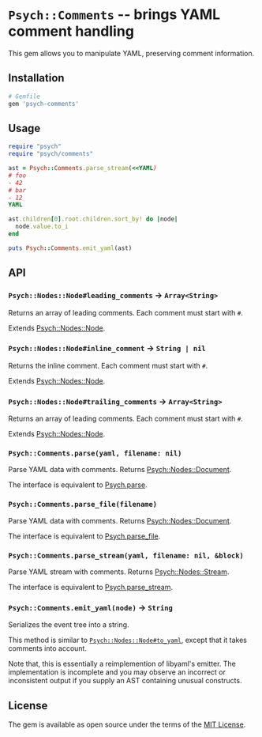 # `Psych::Comments` -- brings YAML comment handling

This gem allows you to manipulate YAML, preserving comment information.

## Installation

```ruby
# Gemfile
gem 'psych-comments'
```

## Usage

```ruby
require "psych"
require "psych/comments"

ast = Psych::Comments.parse_stream(<<YAML)
# foo
- 42
# bar
- 12
YAML

ast.children[0].root.children.sort_by! do |node|
  node.value.to_i
end

puts Psych::Comments.emit_yaml(ast)
```

## API

### `Psych::Nodes::Node#leading_comments` -> `Array<String>`

Returns an array of leading comments. Each comment must start with `#`.

Extends [Psych::Nodes::Node](https://docs.ruby-lang.org/en/3.1/Psych/Nodes/Node.html).

### `Psych::Nodes::Node#inline_comment` -> `String | nil`

Returns the inline comment. Each comment must start with `#`.

Extends [Psych::Nodes::Node](https://docs.ruby-lang.org/en/3.1/Psych/Nodes/Node.html).

### `Psych::Nodes::Node#trailing_comments` -> `Array<String>`

Returns an array of leading comments. Each comment must start with `#`.

Extends [Psych::Nodes::Node](https://docs.ruby-lang.org/en/3.1/Psych/Nodes/Node.html).

### `Psych::Comments.parse(yaml, filename: nil)`

Parse YAML data with comments. Returns [Psych::Nodes::Document](https://docs.ruby-lang.org/en/3.1/Psych/Nodes/Document.html).

The interface is equivalent to [Psych.parse](https://docs.ruby-lang.org/en/3.1/Psych.html#method-c-parse).

### `Psych::Comments.parse_file(filename)`

Parse YAML data with comments. Returns [Psych::Nodes::Document](https://docs.ruby-lang.org/en/3.1/Psych/Nodes/Document.html).

The interface is equivalent to [Psych.parse_file](https://docs.ruby-lang.org/en/3.1/Psych.html#method-c-parse).

### `Psych::Comments.parse_stream(yaml, filename: nil, &block)`

Parse YAML stream with comments. Returns [Psych::Nodes::Stream](https://docs.ruby-lang.org/en/3.1/Psych/Nodes/Stream.html).

The interface is equivalent to [Psych.parse_stream](https://docs.ruby-lang.org/en/3.1/Psych.html#method-c-parse_stream).

### `Psych::Comments.emit_yaml(node)` -> `String`

Serializes the event tree into a string.

This method is similar to [`Psych::Nodes::Node#to_yaml`](https://docs.ruby-lang.org/en/3.1/Psych/Nodes/Node.html#method-i-to_yaml),
except that it takes comments into account.

Note that, this is essentially a reimplemention of libyaml's emitter.
The implementation is incomplete and you may observe an incorrect or inconsistent output
if you supply an AST containing unusual constructs.

## License

The gem is available as open source under the terms of the [MIT License](https://opensource.org/licenses/MIT).
